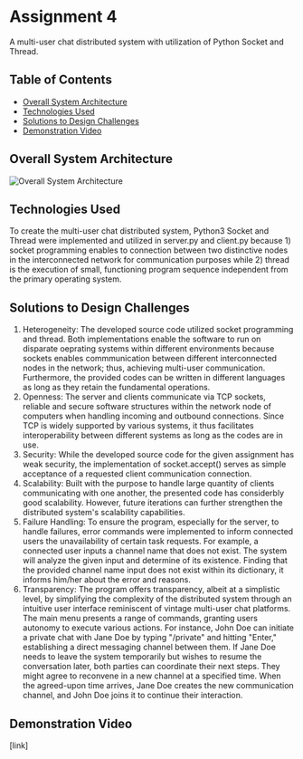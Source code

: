 # Assignment 4
A multi-user chat distributed system with utilization of Python Socket and Thread. 

## Table of Contents
- [Overall System Architecture](#overall-system-architecture)
- [Technologies Used](#technologies-used)
- [Solutions to Design Challenges](#solutions-to-design-challenges)
- [Demonstration Video](#demonstration-video)

## Overall System Architecture 
![Overall System Architecture](https://github.com/Software-Cakes/Assignment-4/assets/117486461/ce8344c2-e423-46d7-9449-5356429b870d)


## Technologies Used
To create the multi-user chat distributed system, Python3 Socket and Thread were implemented and utilized in server.py and client.py because 1) socket programming enables to connection between two distinctive nodes in the interconnected network for communication purposes while 2) thread is the execution of small, functioning program sequence independent from the primary operating system. 


## Solutions to Design Challenges
1. Heterogeneity: The developed source code utilized socket programming and thread. Both implementations enable the software to run on disparate oeprating systems within different environments because sockets enables commmunication between different interconnected nodes in the network; thus, achieving multi-user communication. Furthermore, the provided codes can be written in different languages as long as they retain the fundamental operations. 
2. Openness: The server and clients communicate via TCP sockets, reliable and secure software structures within the network node of computers when handling incoming and outbound connections. Since TCP is widely supported by various systems, it thus facilitates interoperability between different systems as long as the codes are in use. 
3. Security: While the developed source code for the given assignment has weak security, the implementation of socket.accept() serves as simple acceptance of a requested client communication connection.
4. Scalability: Built with the purpose to handle large quantity of clients communicating with one another, the presented code has considerbly good scalability. However, future iterations can further strengthen the distributed system's scalability capabilities.  
5. Failure Handling: To ensure the program, especially for the server, to handle failures, error commands were implemented to inform connected users the unavailability of certain task requests. For example, a connected user inputs a channel name that does not exist. The system will analyze the given input and determine of its existence. Finding that the provided channel name input does not exist within its dictionary, it informs him/her about the error and reasons. 
6. Transparency: The program offers transparency, albeit at a simplistic level, by simplifying the complexity of the distributed system through an intuitive user interface reminiscent of vintage multi-user chat platforms. The main menu presents a range of commands, granting users autonomy to execute various actions. For instance, John Doe can initiate a private chat with Jane Doe by typing "/private" and hitting "Enter," establishing a direct messaging channel between them. If Jane Doe needs to leave the system temporarily but wishes to resume the conversation later, both parties can coordinate their next steps. They might agree to reconvene in a new channel at a specified time. When the agreed-upon time arrives, Jane Doe creates the new communication channel, and John Doe joins it to continue their interaction.


## Demonstration Video
[link]
